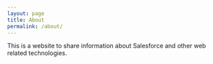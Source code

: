 ```yaml
---
layout: page
title: About
permalink: /about/
---
```


This is a website to share information about Salesforce and other web related technologies.
